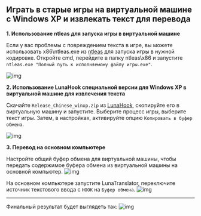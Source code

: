 ## Играть в старые игры на виртуальной машине с Windows XP и извлекать текст для перевода

**1. Использование ntleas для запуска игры в виртуальной машине**

Если у вас проблемы с повреждением текста в игре, вы можете использовать x86\ntleas.exe из [ntleas](https://github.com/zxyacb/ntlea) для запуска игры в нужной кодировке. Откройте cmd, перейдите в папку ntleas\x86 и запустите `ntleas.exe "Полный путь к исполняемому файлу игры.exe"`.

![img](https://image.lunatranslator.org/zh/playonxp/ntleas.png) 

**2. Использование LunaHook специальной версии для Windows XP в виртуальной машине для извлечения текста**

Скачайте `Release_Chinese_winxp.zip` из [LunaHook](https://github.com/HIllya51/LunaHook/releases), скопируйте его в виртуальную машину и запустите. Выберите процесс игры, выберите текст игры. Затем, в настройках, активируйте опцию `Копировать в буфер обмена`.

![img](https://image.lunatranslator.org/zh/playonxp/image.png) 

**3. Перевод на основном компьютере**

Настройте общий буфер обмена для виртуальной машины, чтобы передать содержимое буфера обмена из виртуальной машины на основной компьютер.
![img](https://image.lunatranslator.org/zh/playonxp/copy.png) 

На основном компьютере запустите LunaTranslator, переключите источник текстового ввода с `HOOK` на `Буфер обмена`.
![img](https://image.lunatranslator.org/zh/playonxp/host.png) 

---

Финальный результат будет выглядеть так:
![img](https://image.lunatranslator.org/zh/playonxp/effect.png)
